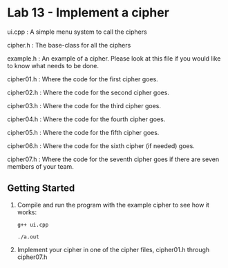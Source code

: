 # Lab 13 - Implement a cipher

ui.cpp : A simple menu system to call the ciphers

cipher.h : The base-class for all the ciphers

example.h : An example of a cipher. Please look at this file if you would like to know what needs to be done.

cipher01.h : Where the code for the first cipher goes.

cipher02.h : Where the code for the second cipher goes.

cipher03.h : Where the code for the third cipher goes.

cipher04.h : Where the code for the fourth cipher goes.

cipher05.h : Where the code for the fifth cipher goes.

cipher06.h : Where the code for the sixth cipher (if needed) goes.

cipher07.h : Where the code for the seventh cipher goes if there are seven members of your team.


## Getting Started

1. Compile and run the program with the example cipher to see how it works:

    `g++ ui.cpp`

    `./a.out`

2. Implement your cipher in one of the cipher files, cipher01.h through cipher07.h
